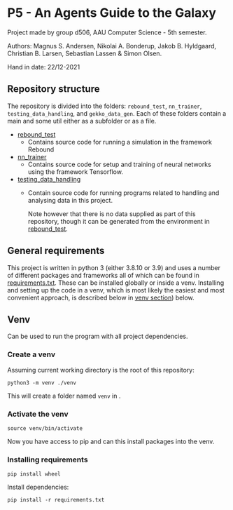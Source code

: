 # P5 - An Agents Guide to the Galaxy

Project made by group d506, AAU Computer Science - 5th semester.

Authors: Magnus S. Andersen, Nikolai A. Bonderup, Jakob B. Hyldgaard, Christian B. Larsen, Sebastian Lassen & Simon Olsen.

Hand in date: 22/12-2021

## Repository structure

The repository is divided into the folders: `rebound_test`, `nn_trainer`, `testing_data_handling`, and `gekko_data_gen`.
Each of these folders contain a main and some util either as a subfolder or as a file.

- [rebound_test](./rebound_test)
  - Contains source code for running a simulation in the framework Rebound 
- [nn_trainer](./nn_trainer)
  - Contains source code for setup and training of neural networks using the framework Tensorflow.  
- [testing_data_handling](./testing_data_handling)
  - Contain source code for running programs related to handling and analysing data in this project.
  
    Note however that there is no data supplied as part of this repository, though it can be generated from the environment in [rebound_test](./rebound_test).

## General requirements 

This project is written in python 3 (either 3.8.10 or 3.9) and uses a number of different packages and frameworks all of which can be found in [requirements.txt](./requirements.txt). 
These can be installed globally or inside a venv. 
Installing and setting up the code in a venv, which is most likely the easiest and most convenient approach, is described below in [venv section](#venv)) below. 

## Venv

Can be used to run the program with all project dependencies.

### Create a venv

Assuming current working directory is the root of this repository:

    python3 -m venv ./venv

This will create a folder named `venv` in .

### Activate the venv

    source venv/bin/activate

Now you have access to pip and can this install packages into the venv.

### Installing requirements

    pip install wheel

Install dependencies:

    pip install -r requirements.txt

